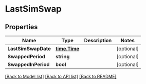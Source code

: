 # LastSimSwap

## Properties

Name | Type | Description | Notes
------------ | ------------- | ------------- | -------------
**LastSimSwapDate** | [**time.Time**](time.Time.md) |  |[optional] 
**SwappedPeriod** | **string** |  |[optional] 
**SwappedInPeriod** | **bool** |  |[optional] 

[[Back to Model list]](../README.md#documentation-for-models) [[Back to API list]](../README.md#documentation-for-api-endpoints) [[Back to README]](../README.md)



